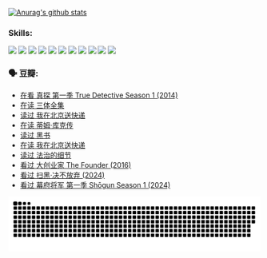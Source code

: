 
[![Anurag's github stats](https://github-readme-stats.vercel.app/api?username=w940853815)](https://github.com/anuraghazra/github-readme-stats)

### Skills:

<code><img height="32" src="https://cdn.jsdelivr.net/npm/simple-icons@v5/icons/python.svg"></code>
<code><img height="32" src="https://cdn.jsdelivr.net/npm/simple-icons@v5/icons/javascript.svg"></code>
<code><img height="32" src="https://cdn.jsdelivr.net/npm/simple-icons@v5/icons/django.svg"></code>
<code><img height="32" src="https://cdn.jsdelivr.net/npm/simple-icons@v5/icons/flask.svg"></code>
<code><img height="32" src="https://cdn.jsdelivr.net/npm/simple-icons@v5/icons/vuetify.svg"></code>
<code><img height="32" src="https://cdn.jsdelivr.net/npm/simple-icons@v5/icons/git.svg"></code>
<code><img height="32" src="https://cdn.jsdelivr.net/npm/simple-icons@v5/icons/docker.svg"></code>
<code><img height="32" src="https://cdn.jsdelivr.net/npm/simple-icons@v5/icons/postgresql.svg"></code>
<code><img height="32" src="https://cdn.jsdelivr.net/npm/simple-icons@v5/icons/elasticsearch.svg"></code>
<code><img height="32" src="https://cdn.jsdelivr.net/npm/simple-icons@v5/icons/macos.svg"></code>
<code><img height="32" src="https://cdn.jsdelivr.net/npm/simple-icons@v5/icons/linux.svg"></code>

### 🗣 豆瓣:

<!-- DOUBAN-ACTIVITIES:START -->
- [在看 真探 第一季 True Detective Season 1‎ (2014)](https://www.douban.com/people/136069238/status/4673382852/?_i=22622776)
- [在读 三体全集](https://www.douban.com/people/136069238/status/4672842521/?_i=22622776)
- [读过 我在北京送快递](https://www.douban.com/people/136069238/status/4672842036/?_i=22622777)
- [在读 蒂姆·库克传](https://www.douban.com/people/136069238/status/4663517053/?_i=22622777)
- [读过 黑书](https://www.douban.com/people/136069238/status/4663516022/?_i=22622777)
- [在读 我在北京送快递](https://www.douban.com/people/136069238/status/4658098365/?_i=22622777)
- [读过 法治的细节](https://www.douban.com/people/136069238/status/4657347558/?_i=22622777)
- [看过 大创业家 The Founder‎ (2016)](https://www.douban.com/people/136069238/status/4649667693/?_i=22622777)
- [看过 扫黑·决不放弃‎ (2024)](https://www.douban.com/people/136069238/status/4648051460/?_i=22622777)
- [看过 幕府将军 第一季 Shōgun Season 1‎ (2024)](https://www.douban.com/people/136069238/status/4642727883/?_i=22622777)
<!-- DOUBAN-ACTIVITIES:END -->


![Snake animation](https://raw.githubusercontent.com/w940853815/w940853815/output/github-contribution-grid-snake.svg)

<!--
**w940853815/w940853815** is a ✨ _special_ ✨ repository because its `README.md` (this file) appears on your GitHub profile.

Here are some ideas to get you started:

- 🔭 I’m currently working on ...
- 🌱 I’m currently learning ...
- 👯 I’m looking to collaborate on ...
- 🤔 I’m looking for help with ...
- 💬 Ask me about ...
- 📫 How to reach me: ...
- 😄 Pronouns: ...
- ⚡ Fun fact: ...
-->
